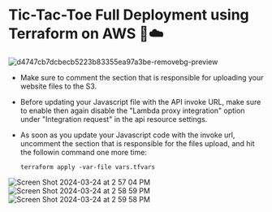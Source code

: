 # Tic-Tac-Toe Full Deployment using Terraform on AWS 🚀☁️

![d4747cb7dcbecb5223b83355ea97a3be-removebg-preview](https://github.com/WaseemCloud/Tic-Tac-Toe-AI-Game-on-AWS-Management-Console-/assets/157589909/6c41585d-d5de-467c-835c-da0cbfe15838)


- Make sure to comment the section that is responsible for uploading your website files to the S3.
- Before updating your Javascript file with the API invoke URL, make sure to enable then again disable the "Lambda proxy integration" option under "Integration request" in the api resource settings.
- As soon as you update your Javascript code with the invoke url, uncomment the section that is responsible for the files upload, and hit the followin command one more time:
  
      terraform apply -var-file vars.tfvars
  
![Screen Shot 2024-03-24 at 2 57 04 PM](https://github.com/WaseemCloud/AWS-Tic-Tac-Toe-Terraform/assets/157589909/cc575f0d-d542-42bd-a520-c3d41123bef9)
![Screen Shot 2024-03-24 at 2 58 59 PM](https://github.com/WaseemCloud/AWS-Tic-Tac-Toe-Terraform/assets/157589909/8e53743a-86b8-4768-898c-d4d063c4b9df)
![Screen Shot 2024-03-24 at 2 59 58 PM](https://github.com/WaseemCloud/AWS-Tic-Tac-Toe-Terraform/assets/157589909/3c2e44d9-9871-462c-8eb7-9ffcb98980dc)
